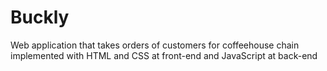 # Buckly
Web application that takes orders of customers for coffeehouse chain implemented with HTML and CSS at front-end and JavaScript at back-end
